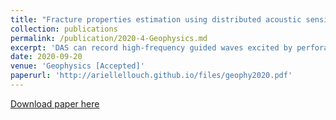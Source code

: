 ```yaml
---
title: "Fracture properties estimation using distributed acoustic sensing recording of guided waves in unconventional reservoirs"
collection: publications
permalink: /publication/2020-4-Geophysics.md
excerpt: 'DAS can record high-frequency guided waves excited by perforation shots and propagating in a low velocity shale reservoir. Using a cross-well setup, we can infer stimulation-induced horizontal fracture growth by its effect on guided waves.'
date: 2020-09-20
venue: 'Geophysics [Accepted]'
paperurl: 'http://ariellellouch.github.io/files/geophy2020.pdf'
---
```


[Download paper here](http://ariellellouch.github.io/files/geophy2020.pdf)